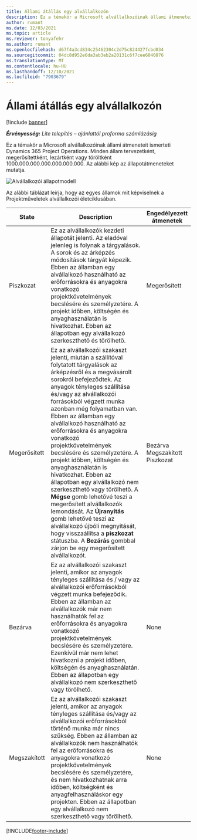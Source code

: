 ```yaml
---
title: Állami átállás egy alvállalkozón
description: Ez a témakör a Microsoft alvállalkozóinak állami átmeneteit ismerteti Dynamics 365 Project Operations az alvállalkozó létrehozása, végrehajtása és lezárása során.
author: rumant
ms.date: 12/03/2021
ms.topic: article
ms.reviewer: tonyafehr
ms.author: rumant
ms.openlocfilehash: d67f4a3cd834c25462304c2d75c824427fcbd034
ms.sourcegitcommit: 04dc8d952e6da3ab3eb2a20131c6f7cee6040876
ms.translationtype: MT
ms.contentlocale: hu-HU
ms.lasthandoff: 12/10/2021
ms.locfileid: "7903679"
---
```

# <a name="state-transitions-on-a-subcontract"></a>Állami átállás egy alvállalkozón 

[!include [banner](../../includes/dataverse-preview.md)]

_**Érvényesség:** Lite telepítés – ajánlattól proforma számlázásig_

Ez a témakör a Microsoft alvállalkozóinak állami átmeneteit ismerteti Dynamics 365 Project Operations. Minden állam tervezetként, megerősítettként, lezártként vagy töröltként 1000.000.000.000.000.000.000. Az alábbi kép az állapotátmeneteket mutatja.

![Alvállalkozói állapotmodell](../media/SubconStates.png)  

Az alábbi táblázat leírja, hogy az egyes államok mit képviselnek a Projektműveletek alvállalkozói életciklusában.

| State | Description | Engedélyezett átmenetek |
| --- | --- | --- |
| Piszkozat | Ez az alvállalkozók kezdeti állapotát jelenti. Az eladóval jelenleg is folynak a tárgyalások. A sorok és az árképzés módosítások tárgyát képezik. Ebben az államban egy alvállalkozó használható az erőforrásokra és anyagokra vonatkozó projektkövetelmények becslésére és személyzetére. A projekt időben, költségén és anyaghasználatán is hivatkozhat. Ebben az állapotban egy alvállalkozó szerkeszthető és törölhető. | Megerősített |
| Megerősített | Ez az alvállalkozói szakaszt jelenti, miután a szállítóval folytatott tárgyalások az árképzésről és a megvásárolt sorokról befejeződtek. Az anyagok tényleges szállítása és/vagy az alvállalkozói forrásokból végzett munka azonban még folyamatban van. Ebben az államban egy alvállalkozó használható az erőforrásokra és anyagokra vonatkozó projektkövetelmények becslésére és személyzetére. A projekt időben, költségén és anyaghasználatán is hivatkozhat. Ebben az állapotban egy alvállalkozó nem szerkeszthető vagy törölhető. A **Mégse** gomb lehetővé teszi a megerősített alvállalkozók lemondását. Az **Újranyitás** gomb lehetővé teszi az alvállalkozó újbóli megnyitását, hogy visszaállítsa a **piszkozat** státuszba. A **Bezárás** gombbal zárjon be egy megerősített alvállalkozót. | Bezárva <br> Megszakított <br> Piszkozat |
| Bezárva | Ez az alvállalkozói szakaszt jelenti, amikor az anyagok tényleges szállítása és / vagy az alvállalkozói erőforrásokból végzett munka befejeződik. Ebben az államban az alvállalkozók már nem használhatók fel az erőforrásokra és anyagokra vonatkozó projektkövetelmények becslésére és személyzetére. Ezenkívül már nem lehet hivatkozni a projekt időben, költségén és anyaghasználatán. Ebben az állapotban egy alvállalkozó nem szerkeszthető vagy törölhető. | None |
| Megszakított | Ez az alvállalkozói szakaszt jelenti, amikor az anyagok tényleges szállítása és/vagy az alvállalkozói erőforrásokból történő munka már nincs szükség. Ebben az államban az alvállalkozók nem használhatók fel az erőforrásokra és anyagokra vonatkozó projektkövetelmények becslésére és személyzetére, és nem hivatkozhatnak arra időben, költségként és anyagfelhasználáskor egy projekten. Ebben az állapotban egy alvállalkozó nem szerkeszthető vagy törölhető. | None |


[!INCLUDE[footer-include](../../includes/footer-banner.md)]

